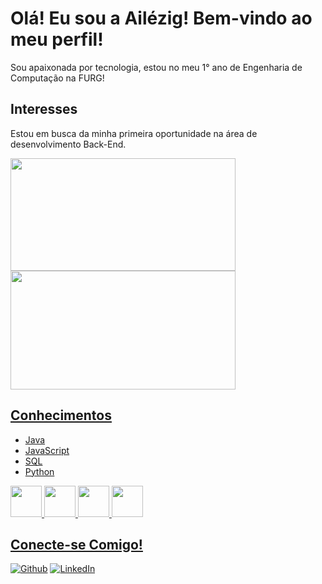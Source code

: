 #  Olá! Eu sou a Ailézig! Bem-vindo ao meu perfil!
  
Sou apaixonada por tecnologia, estou no meu 1° ano de Engenharia de Computação na FURG!
  
## Interesses
  
Estou em busca da minha primeira oportunidade na área de desenvolvimento Back-End. 
  

<div >
  <a href="https://github.com/ailezigvilar/ailezigvilar/">
  <img height="180em" width="360em" src="https://github-readme-stats.vercel.app/api?username=ailezigvilar&show_icons=true&theme=codeSTACKr&border_radius=1.7em" />
    
  <img height="190em" width="360em" src="https://github-readme-stats.vercel.app/api/top-langs/?username=ailezigvilar&layout=compact&theme=codeSTACKr&border_radius=1em" />
</div> 

##  Conhecimentos
  
* Java
* JavaScript
* SQL
* Python

<div  width="100%">

  <img src="https://cdn.jsdelivr.net/gh/devicons/devicon/icons/java/java-original.svg"  width="50"/>       
  <img src="https://cdn.jsdelivr.net/gh/devicons/devicon/icons/javascript/javascript-original.svg"  width="50"/>
  <img src="https://cdn.jsdelivr.net/gh/devicons/devicon/icons/mysql/mysql-original.svg" width="50"/>
  <img src="https://cdn.jsdelivr.net/gh/devicons/devicon/icons/python/python-original.svg" width="50" />          
              
</div>

## Conecte-se Comigo!
[![Github](https://img.shields.io/badge/Github-357?style=for-the-badge&logo=Github&logoColor=fffff)](https://www.github.com/ailezigvilar)
[![LinkedIn](https://img.shields.io/badge/LinkedIn-357?style=for-the-badge&logo=linkedin&logoColor=ffff)](https://www.linkedin.com/in/ailezigvilar/)
